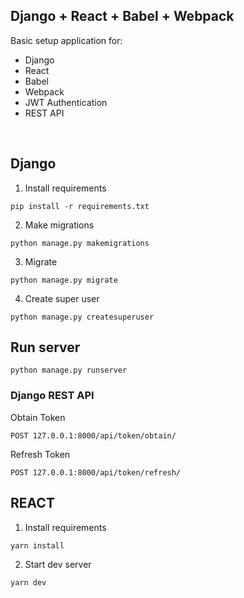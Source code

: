 ## Django + React + Babel + Webpack

Basic setup application for:

- Django
- React
- Babel
- Webpack
- JWT Authentication
- REST API

<br>

## Django

1. Install requirements

```
pip install -r requirements.txt
```

2. Make migrations

```
python manage.py makemigrations
```

3. Migrate

```
python manage.py migrate
```

4. Create super user

```
python manage.py createsuperuser
```

## Run server

```
python manage.py runserver
```

### Django REST API

Obtain Token

```
POST 127.0.0.1:8000/api/token/obtain/
```

Refresh Token

```
POST 127.0.0.1:8000/api/token/refresh/
```

## REACT

1. Install requirements

```
yarn install
```

2. Start dev server

```
yarn dev
```
